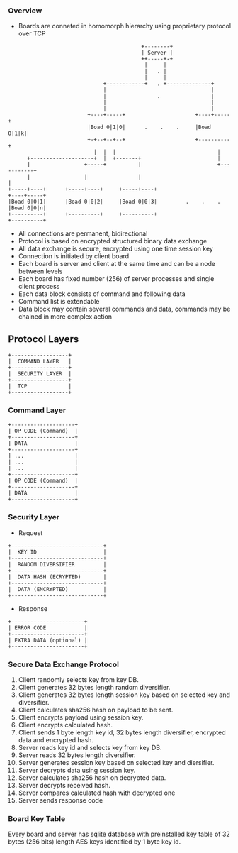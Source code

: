 ### Overview
* Boards are conneted in homomorph hierarchy using proprietary protocol over TCP
```
                                          +--------+
                                          | Server |
                                          ++-----+-+
                                           |     |
                                           |   . |
                                           |     |
                              +------------+   . +--------------+
                              |                                 |
                              |                .                |
                              |                                 |
                              |                                 |
                         +----+-----+                      +----+-----+
                         |Boad 0|1|0|      .    .    .     |Boad 0|1|k|
                         +-+--+--+--+                      +----------+
                           |  |  |                                |
      +--------------------+  |  +-------+                        |
      |                 +-----+          |                        +-----------+
      |                 |                |                                    |
+-----+----+      +-----+----+     +-----+----+                          +----+-----+
|Boad 0|0|1|      |Boad 0|0|2|     |Boad 0|0|3|         .    .    .      |Boad 0|0|n|
+----------+      +----------+     +----------+                          +----------+
```
* All connections are permanent, bidirectional
* Protocol is based on encrypted structured binary data exchange
* All data exchange is secure, encrypted using one time session key
* Connection is initiated by client board
* Each board is server and client at the same time and can be a node between levels
* Each board has fixed number (256) of server processes and single client process
* Each data block consists of command and following data
* Command list is extendable
* Data block may contain several commands and data, commands may be chained in more complex action

## Protocol Layers
```
+------------------+
|  COMMAND LAYER   |
+------------------+
|  SECURITY LAYER  |
+------------------+
|  TCP             |
+------------------+
```

### Command Layer

```
+--------------------+
| OP CODE (Command)  |
+--------------------+
| DATA               |
+--------------------+
| ...                |
| ...                |
| ...                |
+--------------------+
| OP CODE (Command)  |
+--------------------+
| DATA               |
+--------------------+
```

### Security Layer
* Request
```
+-----------------------------+
|  KEY ID                     |
+-----------------------------+
|  RANDOM DIVERSIFIER         |
+-----------------------------+
|  DATA HASH (ECRYPTED)       |
+-----------------------------+
|  DATA (ENCRYPTED)           |
+-----------------------------+
```
* Response
```
+-----------------------+
| ERROR CODE            |
+-----------------------+
| EXTRA DATA (optional) |
+-----------------------+
```
### Secure Data Exchange Protocol
1.  Client randomly selects key from key DB.
2.  Client generates 32 bytes length random diversifier.
3.  Client generates 32 bytes length session key based on selected key and diversifier.
4.  Client calculates sha256 hash on payload to be sent.
5.  Client encrypts payload using session key.
6.  Client encrypts calculated hash.
7.  Client sends 1 byte length key id, 32 bytes length diversifier, encrypted data and encrypted hash.
8.  Server reads key id and selects key from key DB.
9.  Server reads 32 bytes length diversifier.
10. Server generates session key based on selected key and diersifier.
11. Server decrypts data using session key.
12. Server calculates sha256 hash on decrypted data.
13. Server decrypts received hash.
14. Server compares calculated hash with decrypted one
15. Server sends response code

###  Board Key Table
Every board and server has sqlite database with preinstalled key table of 32 bytes (256 bits) length AES keys identified by 1 byte key id.


